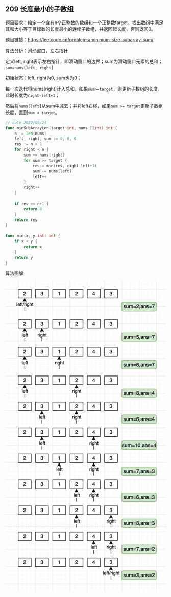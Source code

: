 ## 209 长度最小的子数组

题目要求：给定一个含有n个正整数的数组和一个正整数target。找出数组中满足其和大小等于目标数的长度最小的连续子数组，并返回起长度，否则返回0。

题目链接：https://leetcode.cn/problems/minimum-size-subarray-sum/



算法分析：滑动窗口，左右指针

定义left, right表示左右指针，即滑动窗口的边界；sum为滑动窗口元素的总和；`sum=nums[left, right]`

初始状态：left, right为0, sum也为0；

每一次迭代将nums[right]计入总和，如果`sum>=target`，则更新子数组的长度，此时长度为`right-left+1`；

然后将`nums[left]`从sum中减去；并将left右移，如果`sum >= target`更新子数组长度，直到`sum < target`。



```go
// date 2022/09/24
func minSubArrayLen(target int, nums []int) int {
	n := len(nums)
	left, right, sum := 0, 0, 0
	res := n + 1
	for right < n {
		sum += nums[right]
		for sum >= target {
			res = min(res, right-left+1)
			sum -= nums[left]
			left++
		}
		right++
	}

	if res == n+1 {
		return 0
	}
	return res
}

func min(x, y int) int {
	if x < y {
		return x
	}
	return y
}
```



算法图解

![image-20220924163736826](../images/209.png)
